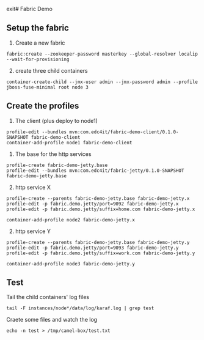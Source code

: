 exit# Fabric Demo

## Setup the fabric

1. Create a new fabric

```shell
fabric:create --zookeeper-password masterkey --global-resolver localip --wait-for-provisioning
```

2. create three child containers

```shell
container-create-child --jmx-user admin --jmx-password admin --profile jboss-fuse-minimal root node 3
```

## Create the profiles

1. The client (plus deploy to node1)

```shell
profile-edit --bundles mvn:com.edc4it/fabric-demo-client/0.1.0-SNAPSHOT fabric-demo-client 
container-add-profile node1 fabric-demo-client 
```

1. The base for the http services

```shell
profile-create fabric-demo-jetty.base
profile-edit --bundles mvn:com.edc4it/fabric-jetty/0.1.0-SNAPSHOT fabric-demo-jetty.base
```

2. http service X

```shell
profile-create --parents fabric-demo-jetty.base fabric-demo-jetty.x
profile-edit -p fabric.demo.jetty/port=9092 fabric-demo-jetty.x 
profile-edit -p fabric.demo.jetty/suffix=home.com fabric-demo-jetty.x

container-add-profile node2 fabric-demo-jetty.x
```
2. http service Y

```shell
profile-create --parents fabric-demo-jetty.base fabric-demo-jetty.y
profile-edit -p fabric.demo.jetty/port=9093 fabric-demo-jetty.y
profile-edit -p fabric.demo.jetty/suffix=work.com fabric-demo-jetty.y

container-add-profile node3 fabric-demo-jetty.y
```

## Test

Tail the child containers' log files 

```shell
tail -F instances/node*/data/log/karaf.log | grep test
```

Craete some files and watch the log

```shell
echo -n test > /tmp/camel-box/test.txt
```

